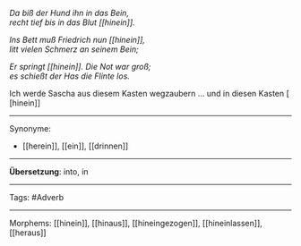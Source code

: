 _Da biß der Hund ihn in das Bein,_  
_recht tief bis in das Blut [[hinein]]._

_Ins Bett muß Friedrich nun [[hinein]],_  
_litt vielen Schmerz an seinem Bein;_

_Er springt [[hinein]]. Die Not war groß;_  
_es schießt der Has die Flinte los._

Ich werde Sascha aus diesem Kasten wegzaubern … und in diesen Kasten [[hinein]]

---

Synonyme:

- [[herein]], [[ein]], [[drinnen]]

---

**Übersetzung**: into, in

---

Tags:
#Adverb

---

Morphems:
[[hinein]], [[hinaus]], [[hineingezogen]], [[hineinlassen]], [[heraus]]
